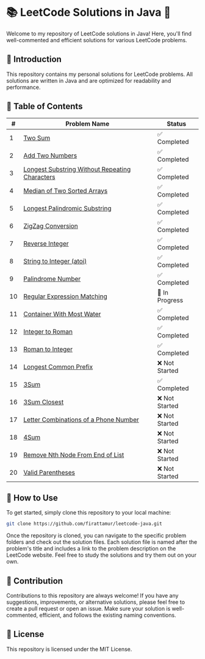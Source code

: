 # 📚 LeetCode Solutions in Java 🚀

Welcome to my repository of LeetCode solutions in Java! Here, you'll find well-commented and efficient solutions for various LeetCode problems.

## 📘 Introduction

This repository contains my personal solutions for LeetCode problems. All solutions are written in Java and are optimized for readability and performance.

## 📝 Table of Contents

| #   | Problem Name                                             | Status      |
| --- | -------------------------------------------------------- | ----------- |
| 1   | [Two Sum](https://leetcode.com/problems/two-sum/)        | ✅ Completed |
| 2   | [Add Two Numbers](https://leetcode.com/problems/add-two-numbers/) | ✅ Completed |
| 3   | [Longest Substring Without Repeating Characters](https://leetcode.com/problems/longest-substring-without-repeating-characters/) | ✅ Completed |
| 4   | [Median of Two Sorted Arrays](https://leetcode.com/problems/median-of-two-sorted-arrays/) | ✅ Completed |
| 5   | [Longest Palindromic Substring](https://leetcode.com/problems/longest-palindromic-substring/) | ✅ Completed |
| 6   | [ZigZag Conversion](https://leetcode.com/problems/zigzag-conversion/) | ✅ Completed |
| 7   | [Reverse Integer](https://leetcode.com/problems/reverse-integer/) | ✅ Completed |
| 8   | [String to Integer (atoi)](https://leetcode.com/problems/string-to-integer-atoi/) | ✅ Completed |
| 9   | [Palindrome Number](https://leetcode.com/problems/palindrome-number/) | ✅ Completed |
| 10  | [Regular Expression Matching](https://leetcode.com/problems/regular-expression-matching/) | 🚧 In Progress |
| 11  | [Container With Most Water](https://leetcode.com/problems/container-with-most-water/) | ✅ Completed |
| 12  | [Integer to Roman](https://leetcode.com/problems/integer-to-roman/) | ✅ Completed |
| 13  | [Roman to Integer](https://leetcode.com/problems/roman-to-integer/) | ✅ Completed |
| 14  | [Longest Common Prefix](https://leetcode.com/problems/longest-common-prefix/) | ❌ Not Started |
| 15  | [3Sum](https://leetcode.com/problems/3sum/)              | ✅ Completed |
| 16  | [3Sum Closest](https://leetcode.com/problems/3sum-closest/) | ❌ Not Started |
| 17  | [Letter Combinations of a Phone Number](https://leetcode.com/problems/letter-combinations-of-a-phone-number/) | ❌ Not Started |
| 18  | [4Sum](https://leetcode.com/problems/4sum/)              | ❌ Not Started |
| 19  | [Remove Nth Node From End of List](https://leetcode.com/problems/remove-nth-node-from-end-of-list/) | ❌ Not Started |
| 20  | [Valid Parentheses](https://leetcode.com/problems/valid-parentheses/) | ❌ Not Started |

## 🎯 How to Use

To get started, simply clone this repository to your local machine:

```bash
git clone https://github.com/firattamur/leetcode-java.git
```

Once the repository is cloned, you can navigate to the specific problem folders and check out the solution files. Each solution file is named after the problem's title and includes a link to the problem description on the LeetCode website. Feel free to study the solutions and try them out on your own.

## 🤝 Contribution

Contributions to this repository are always welcome! If you have any suggestions, improvements, or alternative solutions, please feel free to create a pull request or open an issue. Make sure your solution is well-commented, efficient, and follows the existing naming conventions.

## 📜 License

This repository is licensed under the MIT License.

